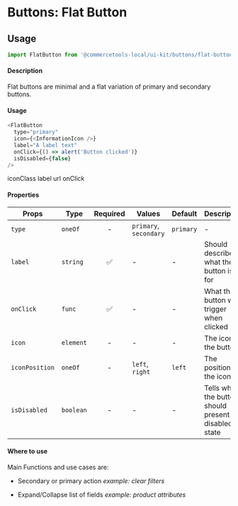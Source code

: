 # Buttons: Flat Button

## Usage

```js
import FlatButton from '@commercetools-local/ui-kit/buttons/flat-button';
```

#### Description

Flat buttons are minimal and a flat variation of primary and secondary buttons.

#### Usage

```js
<FlatButton
  type="primary"
  icon={<InformationIcon />}
  label="A label text"
  onClick={() => alert('Button clicked')}
  isDisabled={false}
/>
```

iconClass label url onClick

#### Properties

| Props          | Type      | Required | Values                 | Default   | Description                                           |
| -------------- | --------- | :------: | ---------------------- | --------- | ----------------------------------------------------- |
| `type`         | `oneOf`   |    -     | `primary`, `secondary` | `primary` | -                                                     |
| `label`        | `string`  |    ✅    | -                      | -         | Should describe what the button is for                |
| `onClick`      | `func`    |    ✅    | -                      | -         | What the button will trigger when clicked             |
| `icon`         | `element` |    -     | -                      | -         | The icon of the button                                |
| `iconPosition` | `oneOf`   |    -     | `left`, `right`        | `left`    | The position of the icon                              |
| `isDisabled`   | `boolean` |    -     | -                      | -         | Tells when the button should present a disabled state |

#### Where to use

Main Functions and use cases are:

- Secondary or primary action _example: clear filters_

- Expand/Collapse list of fields _example: product attributes_
